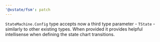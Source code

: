 ```yaml
---
'@xstate/fsm': patch
---
```


`StateMachine.Config` type accepts now a third type parameter - `TState` - similarly to other existing types. When provided it provides helpful intellisense when defining the state chart transitions.
